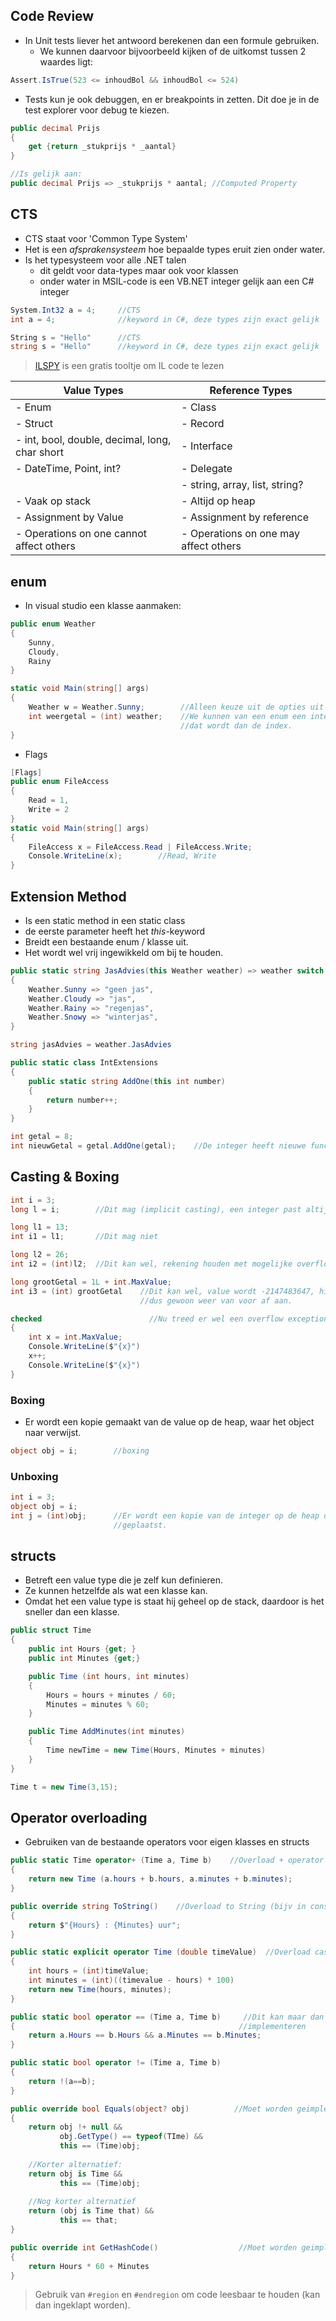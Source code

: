 
## Code Review
- In Unit tests liever het antwoord berekenen dan een formule gebruiken.
	- We kunnen daarvoor bijvoorbeeld kijken of de uitkomst tussen 2 waardes ligt:
```C#
Assert.IsTrue(523 <= inhoudBol && inhoudBol <= 524)
```

- Tests kun je ook debuggen, en er breakpoints in zetten. Dit doe je in de test explorer voor debug te kiezen.

```C#
public decimal Prijs
{
	get {return _stukprijs * _aantal}
}

//Is gelijk aan:
public decimal Prijs => _stukprijs * aantal; //Computed Property
```

## CTS

- CTS staat voor 'Common Type System'
- Het is een *afsprakensysteem* hoe bepaalde types eruit zien onder water.
- Is het typesysteem voor alle .NET talen
	- dit geldt voor data-types maar ook voor klassen
	- onder water in MSIL-code is een VB.NET integer gelijk aan een C# integer
```C#
System.Int32 a = 4;     //CTS
int a = 4;              //keyword in C#, deze types zijn exact gelijk 

String s = "Hello"      //CTS
string s = "Hello"      //keyword in C#, deze types zijn exact gelijk 
```

>[ILSPY](https://apps.microsoft.com/store/detail/ilspy/9MXFBKFVSQ13?hl=nl-nl&gl=nl&rtc=1) is een gratis tooltje om IL code te lezen

|Value Types|Reference Types|
|---|---|
| - Enum | - Class|
|- Struct|- Record|
|- int, bool, double, decimal, long, char short|- Interface|
|- DateTime, Point, int?|- Delegate|
||- string, array, list, string?|
|- Vaak op stack|- Altijd op heap|
|- Assignment by Value|- Assignment by reference|
|- Operations on one cannot affect others|- Operations on one may affect others|




## enum
- In visual studio een klasse aanmaken:
```C#
public enum Weather
{
	Sunny,
	Cloudy,
	Rainy
}

static void Main(string[] args)
{
	Weather w = Weather.Sunny;        //Alleen keuze uit de opties uit de enum
	int weergetal = (int) weather;    //We kunnen van een enum een integer maken
	                                  //dat wordt dan de index.
}
```

- Flags
```C#
[Flags]
public enum FileAccess
{
	Read = 1,
	Write = 2
}
static void Main(string[] args)
{
	FileAccess x = FileAccess.Read | FileAccess.Write;
	Console.WriteLine(x);        //Read, Write
}

```


## Extension Method
- Is een static method in een static class
- de eerste parameter heeft het *this*-keyword
- Breidt een bestaande enum / klasse uit.
- Het wordt wel vrij ingewikkeld om bij te houden.

```C#
public static string JasAdvies(this Weather weather) => weather switch
{
	Weather.Sunny => "geen jas",
	Weather.Cloudy => "jas",
	Weather.Rainy => "regenjas",
	Weather.Snowy => "winterjas",
}

string jasAdvies = weather.JasAdvies
```

```C# 
public static class IntExtensions
{
	public static string AddOne(this int number)
	{
		return number++;
	}
}

int getal = 8;
int nieuwGetal = getal.AddOne(getal);    //De integer heeft nieuwe functionaliteit
```



## Casting & Boxing
```C#
int i = 3;
long l = i;        //Dit mag (implicit casting), een integer past altijd in een long

long l1 = 13;
int i1 = l1;       //Dit mag niet 

long l2 = 26;
int i2 = (int)l2;  //Dit kan wel, rekening houden met mogelijke overflow, explicit cast

long grootGetal = 1L + int.MaxValue; 
int i3 = (int) grootGetal    //Dit kan wel, value wordt -2147483647, hij begint 
                             //dus gewoon weer van voor af aan.
```

```C#
checked                        //Nu treed er wel een overflow exception op
{
	int x = int.MaxValue;
	Console.WriteLine($"{x}")
	x++;
	Console.WriteLine($"{x}")
}
```

### Boxing
- Er wordt een kopie gemaakt van de value op de heap, waar het object naar verwijst.
```C#
object obj = i;        //boxing
```

### Unboxing
```C#
int i = 3;
object obj = i;
int j = (int)obj;      //Er wordt een kopie van de integer op de heap op de stack
                       //geplaatst.
```

## structs
- Betreft een value type die je zelf kun definieren. 
- Ze kunnen hetzelfde als wat een klasse kan.
- Omdat het een value type is staat hij geheel op de stack, daardoor is het sneller dan een klasse.
```C#
public struct Time
{
	public int Hours {get; }
	public int Minutes {get;}

	public Time (int hours, int minutes)
	{
		Hours = hours + minutes / 60;
		Minutes = minutes % 60;
	}

	public Time AddMinutes(int minutes)
	{
		Time newTime = new Time(Hours, Minutes + minutes)
	}
}

Time t = new Time(3,15);
```


## Operator overloading
- Gebruiken van de bestaande operators voor eigen klasses en structs
``` C#
public static Time operator+ (Time a, Time b)    //Overload + operator
{
	return new Time (a.hours + b.hours, a.minutes + b.minutes);
}

public override string ToString()    //Overload to String (bijv in console writeline)
{
	return $"{Hours} : {Minutes} uur";
}

public static explicit operator Time (double timeValue)  //Overload cast operator
{
	int hours = (int)timeValue;
	int minutes = (int)((timevalue - hours) * 100)
	return new Time(hours, minutes);
}

public static bool operator == (Time a, Time b)     //Dit kan maar dan ook de != 
{                                                  //implementeren
	return a.Hours == b.Hours && a.Minutes == b.Minutes;
}

public static bool operator != (Time a, Time b)
{
	return !(a==b);
}

public override bool Equals(object? obj)          //Moet worden geimplenteerd voor ==
{
	return obj !+ null &&
	       obj.GetType() == typeof(TIme) &&
	       this == (Time)obj;
	       
	//Korter alternatief:
	return obj is Time &&
	       this == (Time)obj;
	       
	//Nog korter alternatief
	return (obj is Time that) &&
	       this == that;
}

public override int GetHashCode()                  //Moet worden geimplenteerd voor ==
{
	return Hours * 60 + Minutes
}
```

>Gebruik van `#region` en `#endregion` om code leesbaar te houden (kan dan ingeklapt worden).
